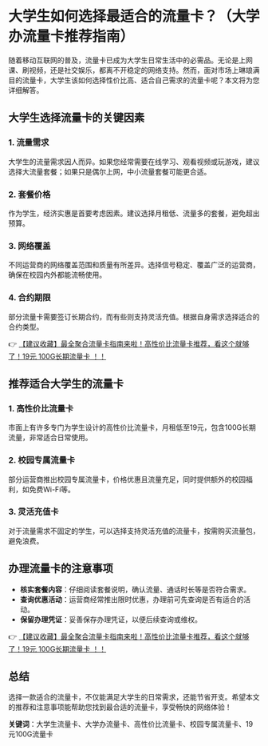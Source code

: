 # 大学生如何选择最适合的流量卡？（大学办流量卡推荐指南）

随着移动互联网的普及，流量卡已成为大学生日常生活中的必需品。无论是上网课、刷视频，还是社交娱乐，都离不开稳定的网络支持。然而，面对市场上琳琅满目的流量卡，大学生该如何选择性价比高、适合自己需求的流量卡呢？本文将为您详细解答。

## 大学生选择流量卡的关键因素

### 1. **流量需求**
大学生的流量需求因人而异。如果您经常需要在线学习、观看视频或玩游戏，建议选择大流量套餐；如果只是偶尔上网，中小流量套餐可能更合适。

### 2. **套餐价格**
作为学生，经济实惠是首要考虑因素。建议选择月租低、流量多的套餐，避免超出预算。

### 3. **网络覆盖**
不同运营商的网络覆盖范围和质量有所差异。选择信号稳定、覆盖广泛的运营商，确保在校园内外都能流畅使用。

### 4. **合约期限**
部分流量卡需要签订长期合约，而有些则支持灵活充值。根据自身需求选择适合的合约类型。

👉 [【建议收藏】最全聚合流量卡指南来啦！高性价比流量卡推荐，看这个就够了！19元 100G长期流量卡 ！！](https://bit.ly/Liuliangka)

## 推荐适合大学生的流量卡

### 1. **高性价比流量卡**
市面上有许多专门为学生设计的高性价比流量卡，月租低至19元，包含100G长期流量，非常适合日常使用。

### 2. **校园专属流量卡**
部分运营商推出校园专属流量卡，价格优惠且流量充足，同时提供额外的校园福利，如免费Wi-Fi等。

### 3. **灵活充值卡**
对于流量需求不固定的学生，可以选择支持灵活充值的流量卡，按需购买流量包，避免浪费。

## 办理流量卡的注意事项

- **核实套餐内容**：仔细阅读套餐说明，确认流量、通话时长等是否符合需求。
- **查询优惠活动**：运营商经常推出限时优惠，办理前可先查询是否有适合的活动。
- **保留办理凭证**：妥善保存办理凭证，以便后续查询或维权。

👉 [【建议收藏】最全聚合流量卡指南来啦！高性价比流量卡推荐，看这个就够了！19元 100G长期流量卡 ！！](https://bit.ly/Liuliangka)

## 总结

选择一款适合的流量卡，不仅能满足大学生的日常需求，还能节省开支。希望本文的推荐和注意事项能帮助您找到最合适的流量卡，享受畅快的网络体验！

**关键词**：大学生流量卡、大学办流量卡、高性价比流量卡、校园专属流量卡、19元100G流量卡